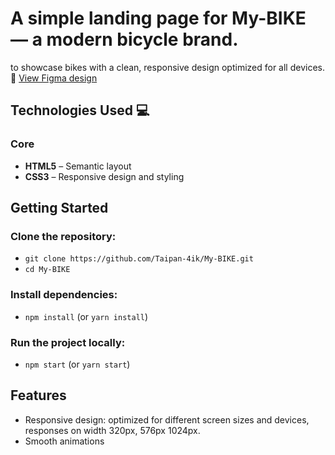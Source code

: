 # A simple landing page for My-BIKE — a modern bicycle brand.
to showcase bikes with a clean, responsive design optimized for all devices.
🎨 [View Figma design](https://www.figma.com/file/NZQAIydtHo5QkINyGLHNcq/BIKE-New-Version?node-id=0%3A1)

## Technologies Used 💻

### Core
- **HTML5** – Semantic layout  
- **CSS3** – Responsive design and styling

## Getting Started
### Clone the repository:
- `git clone https://github.com/Taipan-4ik/My-BIKE.git`
- `cd My-BIKE`

### Install dependencies:
- `npm install` (or `yarn install`)

### Run the project locally:
- `npm start` (or `yarn start`)

## Features
- Responsive design: optimized for different screen sizes and devices, responses on width 320px, 576px 1024px.
- Smooth animations


